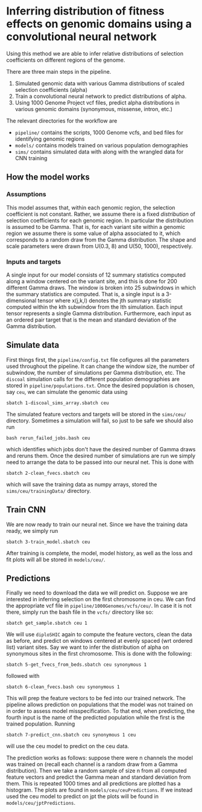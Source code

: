 # Inferring distribution of fitness effects on genomic domains using a convolutional neural network

Using this method we are able to infer relative distributions
of selection coefficients on different regions of the genome.

There are three main steps in the pipeline.
 1. Simulated genomic data with various Gamma distributions of 
scaled selection coefficients (alpha)
 2. Train a convolutional neural network to predict distributions of alpha.
 3. Using 1000 Genome Project vcf files, predict alpha distributions 
in various genomic domains (synonymous, missense, intron, etc.)

The relevant directories for the workflow are 
- `pipeline/` contains the scripts, 1000 Genome vcfs, and bed files for identifying genomic regions
- `models/` contains models trained on various population demographies
- `sims/` contains simulated data with along with the wrangled data for CNN training

## How the model works

### Assumptions
This model assumes that, within each genomic region, the selection coefficient is not constant.
Rather, we assume there is a fixed _distribution_ of selection coefficients for each genomic region.
In particular the distribution is assumed to be Gamma.
That is, for each variant site within a genomic region we assume there is some value of alpha
associated to it, which corresponds to a random draw from the Gamma distribution. 
The shape and scale parameters were drawn from U(0.3, 8) and U(50, 1000), respectively.

### Inputs and targets
A single input for our model consists of 12 summary statistics computed along a window
centered on the variant site, and this is done for 200 different Gamma draws.
The window is broken into 25 subwindows in which the summary statistics are computed.
That is, a single input is a 3-dimensional tensor where x(j,k,l) denotes the jth summary statistic
computed within the kth subwindow from the lth simulation. Each input tensor represents a single Gamma distribution.
Furthermore, each input as an ordered pair target that is the mean and standard deviation of the Gamma distribution.

## Simulate data
First things first, the `pipeline/config.txt` file cofigures all the parameters used throughout the pipeline.
It can change the window size, the number of subwindow, the number of simulations per Gamma distribution, etc.
The `discoal` simulation calls for the different population demographies are stored in `pipeline/populations.txt`.
Once the desired population is chosen, say `ceu`, we can simulate the genomic data using 

`sbatch 1-discoal_sims_array.sbatch ceu`

The simulated feature vectors and targets will be stored in the `sims/ceu/` directory.
Sometimes a simulation will fail, so just to be safe we should also run

`bash rerun_failed_jobs.bash ceu`

which identifies which jobs don't have the desired number of Gamma draws and reruns them.
Once the desired number of simulations are run we simply need to arrange the data 
to be passed into our neural net. This is done with 

`sbatch 2-clean_fvecs.sbatch ceu`

which will save the training data as numpy arrays, stored the `sims/ceu/trainingData/` directory.

## Train CNN
We are now ready to train our neural net.
Since we have the training data ready, we simply run

`sbatch 3-train_model.sbatch ceu`

After training is complete, the model, model history, as well as the loss and fit plots
will all be stored in `models/ceu/`.

## Predictions
Finally we need to download the data we will predict on. Suppose we are interested in inferring selection on the first chromosome in ceu.
We can find the appropriate vcf file in `pipeline/1000Genomes/vcfs/ceu/`. 
In case it is not there, simply run the bash file in the `vcfs/` directory like so:

`sbatch get_sample.sbatch ceu 1`

We will use `diploSHIC` again to compute the feature vectors, clean the data as before, and predict on windows centered at
evenly spaced (wrt ordered list) variant sites.
Say we want to infer the distribution of alpha on synonymous sites in the first chromosome.
This is done with the following:

`sbatch 5-get_fvecs_from_beds.sbatch ceu synonymous 1`

followed with 

`sbatch 6-clean_fvecs.bash ceu synonymous 1`

This will prep the feature vectors to be fed into our trained network.
The pipeline allows prediction on populations that the model was not trained on
in order to assess model misspecification. 
To that end, when predicting, the fourth input is the name of the predicted population
while the first is the trained population.
Running

`sbatch 7-predict_cnn.sbatch ceu synonymous 1 ceu`

will use the ceu model to predict on the ceu data. 

The prediction works as follows: suppose there were n channels the model was trained on
(recall each channel is a random draw from a Gamma distribution).
Then we take a random sample of size n from all computed feature vectors
and predict the Gamma mean and standard deviation from them.
This is repeated 1000 times and all predictions are plotted has a histogram.
The plots are found in `models/ceu/ceuPredictions`.
If we instead used the ceu model to predict on jpt the plots will be found in `models/ceu/jptPredictions`.

